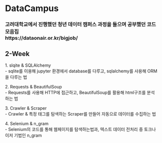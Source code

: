 # DataCampus

<h3> 고려대학교에서 진행했던 청년 데이터 캠퍼스 과정을 들으며 공부했던 코드 모음집 <br>https://dataonair.or.kr/bigjob/</h3>

<h2> 2-Week </h2>
<p>1. slqite & SQLAlchemy<br>
- sqlite를 이용해 jupyter 환경에서 database를 다루고, sqlalchemy를 사용해 ORM을 다루는 법</p>

<p>2. Requests & BeautifulSoup<br>
- Requests를 사용해 HTTP에 접근하고, BeautifulSoup를 활용해 html구조를 분석하는 법</p>

<p>3. Crawler & Scraper <br>
- Crawler & 특정 태그를 탐색하는 Scraper를 만들어 자동으로 데이터를 수집하는 법 </p>

<p>4. Selenium & n_gram<br>
- Selenium의 코드를 통해 웹페이지를 탐색하는법과, 텍스트 데이터 전처리 중 토크나이저 기법인 n_gram </p>

